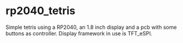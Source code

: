 # rp2040_tetris

Simple tetris using a RP2040, an 1.8 inch display and a pcb with some buttons as controller.
Display framework in use is TFT_eSPI.
